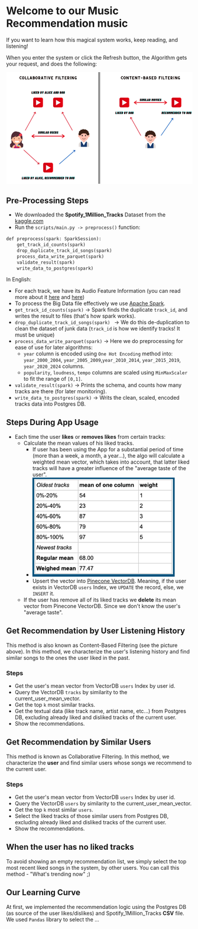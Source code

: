 # Welcome to our Music Recommendation music
If you want to learn how this magical system works, keep reading, and listening!

When you enter the system or click the Refresh button, the Algorithm gets your request, and does the following:

![img.png](docs/resources/img.png)

## Pre-Processing Steps
- We downloaded the **Spotify_1Million_Tracks** Dataset from the [kaggle.com](https://www.kaggle.com/datasets/amitanshjoshi/spotify-1million-tracks?source=post_page-----5780cabfe194--------------------------------)
- Run the `scripts/main.py -> preprocess()` function:
```
def preprocess(spark: SparkSession):
    get_track_id_counts(spark)
    drop_duplicate_track_id_songs(spark) 
    process_data_write_parquet(spark)
    validate_result(spark)
    write_data_to_postgres(spark)
```
In English:
- For each track, we have its Audio Feature Information (you can read more about it [here](https://www.kaggle.com/datasets/amitanshjoshi/spotify-1million-tracks?source=post_page-----5780cabfe194--------------------------------) and
  [here](https://developer.spotify.com/documentation/web-api/reference/get-audio-features))
- To process the Big Data file effectively we use [Apache Spark](https://spark.apache.org/).
- `get_track_id_counts(spark)` -> Spark finds the duplicate `track_id`, and writes the result to files (that's how spark works). 
- `drop_duplicate_track_id_songs(spark) ` -> We do this de-duplication to clean the dataset of junk data (`track_id` is how we identify tracks! It must be unique)
- `process_data_write_parquet(spark)` -> Here we do preprocessing for ease of use for later algorithms:
  - `year` column is encoded using `One Hot Encoding` method into: `year_2000_2004`, `year_2005_2009`,`year_2010_2014`, `year_2015_2019`, `year_2020_2024` columns.
  - `popularity`, `loudness`, `tempo` columns are scaled using `MinMaxScaler` to fit the range of `[0,1]`.
- `validate_result(spark)` -> Prints the schema, and counts how many tracks are there (for later monitoring).
- `write_data_to_postgres(spark)` -> Writs the clean, scaled, encoded tracks data into Postgres DB.

## Steps During App Usage
- Each time the user **likes** or **removes likes** from certain tracks:
  - Calculate the mean values of his liked tracks.
    - If user has been using the App for a substantial period of time (more than a week, a month, a year...), the algo will calculate a weighted mean vector, which takes into account, that latter liked tracks will have a greater influence of the "average taste of the user".
    - ![img_1.png](docs/resources/img_1.png)
    - Upsert the vector into [Pinecone VectorDB](https://docs.pinecone.io/home). Meaning, if the user exists in VectorDB `users` Index, we `UPDATE` the record, else, we `INSERT` it.
  - If the user has remove all of its liked tracks we **delete** its mean vector from Pinecone VectorDB. Since we don't know the user's "average taste".

## Get Recommendation by User Listening History
This method is also known as Content-Based Filtering (see the picture above). 
In this method, we characterize the user's listening history and find similar songs to the ones the user liked in the past.

### Steps

- Get the user's mean vector from VectorDB `users` Index by user id.
- Query the VectorDB `tracks` by similarity to the current_user_mean_vector.
- Get the top `k` most similar tracks.
- Get the textual data (like track name, artist name, etc...) from Postgres DB, excluding already liked and disliked tracks of the current user.
- Show the recommendations.

## Get Recommendation by Similar Users
This method is known as Collaborative Filtering. 
In this method, we characterize the **user** and find similar users whose songs we recommend to the current user.

### Steps

- Get the user's mean vector from VectorDB `users` Index by user id.
- Query the VectorDB `users` by similarity to the current_user_mean_vector.
- Get the top `k` most similar `users`.
- Select the liked tracks of those similar users from Postgres DB, excluding already liked and disliked tracks of the current user.
- Show the recommendations.

## When the user has no liked tracks
To avoid showing an empty recommendation list, we simply select the top most recent liked songs in the system, by other users. You can call this method - "What's trending now" ;)

## Our Learning Curve
At first, we implemented the recommendation logic using the Postgres DB (as source of the user likes/dislikes) and Spotify_1Million_Tracks **CSV** file. We used `Pandas` library to select the ...
